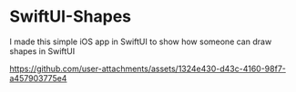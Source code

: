 # SwiftUI-Shapes
I made this simple iOS app in SwiftUI to show how someone can draw shapes in SwiftUI




https://github.com/user-attachments/assets/1324e430-d43c-4160-98f7-a457903775e4

